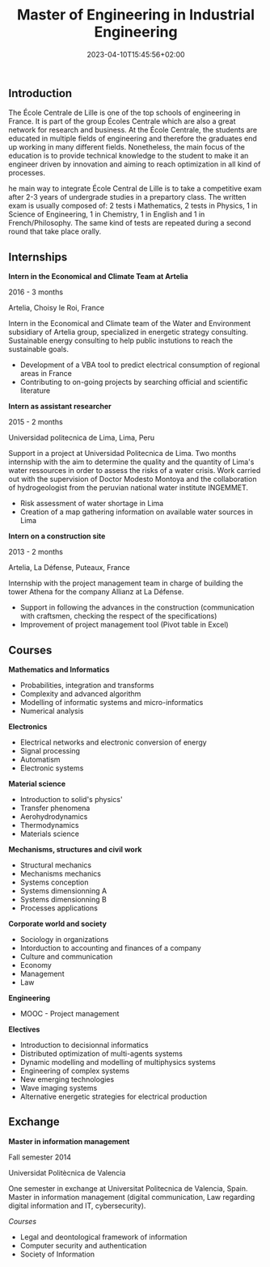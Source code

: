 ﻿---
title: "Master of Engineering in Industrial Engineering"
description: "M.Eng. at Centrale Lille"
featured_image: "/images/ECL2.jpg"
date: 2023-04-10T15:45:56+02:00
draft: true
---
## Introduction

The École Centrale de Lille is one of the top schools of engineering in France. It is part of the group Écoles Centrale which are also a great network for research and business.
At the École Centrale, the students are educated in multiple fields of engineering and therefore the graduates end up working in many different fields. Nonetheless, the main focus of the education
is to provide technical knowledge to the student to make it an engineer driven by innovation and aiming to reach optimization in all kind of processes.

he main way to integrate École Central de Lille is to take a competitive exam after 2-3 years of undergrade studies in a prepartory class. The written exam is usually composed of: 2 tests i Mathematics, 
2 tests in Physics, 1 in Science of Engineering, 1 in Chemistry, 1 in English and 1 in French/Philosophy. The same kind of tests are repeated during a second round that take place orally.

## Internships

**Intern in the Economical and Climate Team at Artelia**

2016 - 3 months

Artelia, Choisy le Roi, France

Intern in the Economical and Climate team of the Water and Environment subsidiary of Artelia group, specialized in energetic strategy consulting. Sustainable energy consulting 
to help public instutions to reach the sustainable goals.
- Development of a VBA tool to predict electrical consumption of regional areas in France 
- Contributing to on-going projects by searching official and scientific literature 


**Intern as assistant researcher**

2015 - 2 months

Universidad politecnica de Lima, Lima, Peru

Support in a project at Universidad Politecnica de Lima. Two months internship with the aim to determine the quality and the quantity
of Lima's water ressources in order to assess the risks of a water crisis. Work carried out with the supervision of Doctor Modesto Montoya
and the collaboration of hydrogeologist from the peruvian national water institute INGEMMET.
- Risk assessment of water shortage in Lima 
- Creation of a map gathering information on available water sources in Lima

**Intern on a construction site**

2013 - 2 months

Artelia, La Défense, Puteaux, France

Internship with the project management team in charge of building the tower Athena for the company Allianz at La Défense.

- Support in following the advances in the construction (communication with craftsmen, checking the respect of the specifications)
- Improvement of project management tool (Pivot table in Excel) 

## Courses

**Mathematics and Informatics**
- Probabilities, integration and transforms
- Complexity and advanced algorithm 
- Modelling of informatic systems and micro-informatics
- Numerical analysis


**Electronics**
- Electrical networks and electronic conversion of energy
- Signal processing 
- Automatism
- Electronic systems

**Material science**
- Introduction to solid's physics'
- Transfer phenomena 
- Aerohydrodynamics
- Thermodynamics
- Materials science

**Mechanisms, structures and civil work**
- Structural mechanics
- Mechanisms mechanics
- Systems conception
- Systems dimensionning A
- Systems dimensionning B
- Processes applications
				
**Corporate world and society**
- Sociology in organizations
- Intorduction to accounting and finances of a company 
- Culture and communication
- Economy 
- Management
- Law

**Engineering**
- MOOC - Project management

**Electives**
- Introduction to decisionnal informatics
- Distributed optimization of multi-agents systems
- Dynamic modelling and modelling of multiphysics systems
- Engineering of complex systems
- New emerging technologies
- Wave imaging systems
- Alternative energetic strategies for electrical production

## Exchange

 **Master in information management**

Fall semester 2014 

Universidat Politècnica de Valencia

One semester in exchange at Universitat Politecnica de Valencia, Spain. Master in information management (digital communication, Law regarding digital information and IT, cybersecurity).

*Courses*
- Legal and deontological framework of information
- Computer security and authentication 
- Society of Information
